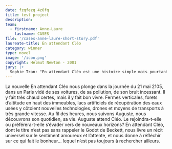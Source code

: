 ```yaml
---
date: fzqfezq 4z6fq
title: test project
description:
team:
  - firstname: Anne-Laure
    lastname: CASES
file: '/cases-anne-laure-short-story.pdf'
laureate-title: En attendant Cléo
category: winner
type: novel
image: '/icon.png'
copyright: Helmut Newton - 2001
jury: |+
  Sophie Tran: "En attendant Cléo est une histoire simple mais pourtant très touchante. C'est l'histoire d'un homme qui attend la femme qu'il aime. Ce n'est pas une histoire nouvelle, nous avons déjà entendu cette histoire auparavant, mais cela la rend très éternelle et universelle, et c'est très touchant pour tout le monde je pense. L'histoire décrit également un avenir positif, qui se déroule à Paris en 2105. Et ce qui le rend positif, c'est que même si nous semblons nous être adaptés au changement climatique grâce aux nouvelles technologies et aux divers bouleversements sociaux, et même si nous avons aussi la possibilité de migrer, de fuir, d'explorer une nouvelle terre, il est aussi possible dans l'histoire que nous souhaitions rester. Et au final, c'est une histoire qui parle de ce qui devrait être changé à l'avenir, mais aussi de ce qui restera en tant qu'humanité".Benoît Peeters: "Le texte nous présente un monde futur, mais il ne nous le décrit pas de manière trop laborieuse, trop détaillée. Il nous le fait sentir, palper, deviner à travers les actions des personnages, surtout du personnage principal. Et la deuxième qualité c’est d’avoir introduit une forme de mélancolie à l’intérieur de ce futur positif et heureux. D’avoir dit qu’au fond même si le monde change, même si les intentions sociales, politiques, changent, même si les grandes difficultés climatiques ou autre que l’on rencontre aujourd’hui sont vaincues, les sentiments humains eux ne changeront pas tant que ça. Et que l’attente amoureuse, la crainte, une forme de nostalgie ou de mélancolie seront toujours là. Et je pense que c’est cela qui donne à cette nouvelle son prix, c’est qu’elle nous fait véritablement entrer dans un futur auquel nous croyons, parce qu’il reste un futur humain, un futur où tout n’est pas rose. Car nous savons bien, quelles que soient les innovations qu’on peut introduire, la pire des utopies serait celle du bonheur obligé pour toutes et pour tous. Car ce serait l’extinction de ces sentiments, de ces rêveries, de ces fantasmes, qui font le prix de nos vies."Cristian Jiménez: "Le style d'écriture d'En attendant Cléo est très agréable et très direct. Nous n'avons pas vraiment beaucoup d'informations sur cette relation, juste que c'est un homme qui attend et désire clairement retrouver cette femme. Mais ce que je trouve vraiment intéressant, c'est le fait que le monde, la ville, la planète où se déroule l'histoire sont peut-être très différents de ce que nous vivons aujourd'hui, mais malgré tous ces changements, nous nous intéressons beaucoup à ce qui se passe là. Et même si ce qu’il vit n'est pas si dramatique, nous nous identifions vraiment à cet homme. Et cela nous montre que, d'une manière ou d'une autre, même si les choses peuvent changer et que la vie quotidienne peut être différente, il y a toujours quelque chose qui nous relie aux personnes qui vivront dans ce nouveau monde dans le futur."
---
```


La nouvelle En attendant Cléo nous plonge dans la journée du 21 mai 2105,
dans un Paris vidé de ses voitures, de sa pollution, de son bruit incessant. Il
y fait très chaud certes, mais il y fait bon vivre. Fermes verticales, forets d’altitude
en haut des immeubles, lacs artificiels de récupération des eaux usées y côtoient
nouvelles technologies, drones et moyens de transports à très grande vitesse. Au
fil des heures, nous suivons Auguste, nous découvrons son quotidien, sa vie. Auguste
attend Cléo. Le rejoindra-t-elle ou préférera-t-elle s’évader vers de nouveaux horizons?
En attendant Cléo, dont le titre n’est pas sans rappeler le Godot de Beckett, nous
livre un récit universel sur le sentiment amoureux et l’attente, et nous donne à
réfléchir sur ce qui fait le bonheur... lequel n’est pas toujours à rechercher ailleurs.
